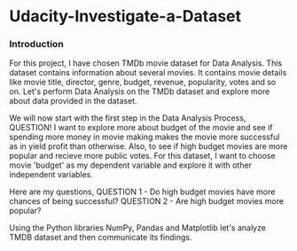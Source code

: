 # Udacity-Investigate-a-Dataset

### Introduction
For this project, I have chosen TMDb movie dataset for Data Analysis. This dataset contains information about several movies. It contains movie details like movie title, director, genre, budget, revenue, popularity, votes and so on. Let's perform Data Analysis on the TMDb dataset and explore more about data provided in the dataset.

We will now start with the first step in the Data Analysis Process, QUESTION! I want to explore more about budget of the movie and see if spending more money in movie making makes the movie more successful as in yield profit than otherwise. Also, to see if high budget movies are more popular and recieve more public votes. For this dataset, I want to choose movie 'budget' as my dependent variable and explore it with other independent variables.

Here are my questions, 
QUESTION 1 - Do high budget movies have more chances of being successful? 
QUESTION 2 - Are high budget movies more popular?

Using the Python libraries NumPy, Pandas and Matplotlib let's analyze TMDB dataset and then communicate its findings.
